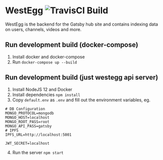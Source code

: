 # WestEgg ![TravisCI Build](https://travis-ci.org/gatsby-tv/westegg.svg?branch=master)

WestEgg is the backend for the Gatsby hub site and contains indexing data on users, channels, videos and more.

## Run development build (docker-compose)
1. Install docker and docker-compose
2. Run `docker-compose up --build`

## Run development build (just westegg api server)
1. Install NodeJS 12 and Docker
2. Install dependencies `npm install`
3. Copy `default.env` as `.env` and fill out the environment variables, eg.
```
# DB Configuration
MONGO_PROTOCOL=mongodb
MONGO_HOST=localhost
MONGO_ROOT_PASS=root
MONGO_API_PASS=gatsby
# IPFS
IPFS_URL=http://localhost:5001

JWT_SECRET=localhost
```
4. Run the server `npm start`
